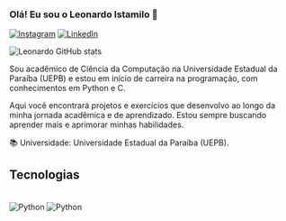 ### Olá! Eu sou o Leonardo Istamilo 👋


[![Instagram](https://img.shields.io/badge/Instagram-E4405F?style=for-the-badge&logo=instagram&logoColor=white)](https://www.instagram.com/leonardo_istamilo/)
[![LinkedIn](https://img.shields.io/badge/LinkedIn-0077B5?style=for-the-badge&logo=linkedin&logoColor=white)](https://www.linkedin.com/in/leonardo-istamilo-b4882221a/)

![Leonardo GitHub stats](https://github-readme-stats.vercel.app/api?username=leonardo-istamilo&show_icons=true&theme=dracula)

Sou acadêmico de Ciência da Computação na Universidade Estadual da Paraíba (UEPB) e estou em início de carreira na programação, com conhecimentos em Python e C.

Aqui você encontrará projetos e exercícios que desenvolvo ao longo da minha jornada acadêmica e de aprendizado. Estou sempre buscando aprender mais e aprimorar minhas habilidades.

📚 Universidade: Universidade Estadual da Paraíba (UEPB).

## Tecnologias
<div style="display: inline_block"><br/>
    <img align = "center" alt="Python" src = "https://img.shields.io/badge/Python-3776AB?style=for-the-badge&logo=python&logoColor=white"/>
    <img align = "center" alt="Python" src = "https://img.shields.io/badge/C-00599C?style=for-the-badge&logo=c&logoColor=white"/>
<div>




